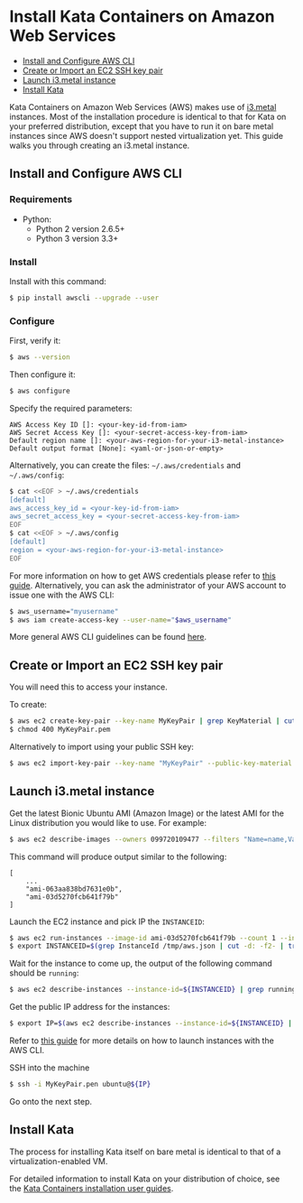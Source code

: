 # Install Kata Containers on Amazon Web Services

* [Install and Configure AWS CLI](#install-and-configure-aws-cli)
* [Create or Import an EC2 SSH key pair](#create-or-import-an-ec2-ssh-key-pair)
* [Launch i3.metal instance](#launch-i3metal-instance)
* [Install Kata](#install-kata)

Kata Containers on Amazon Web Services (AWS) makes use of [i3.metal](https://aws.amazon.com/ec2/instance-types/i3/) instances. Most of the installation procedure is identical to that for Kata on your preferred distribution, except that you have to run it on bare metal instances since AWS doesn't support nested virtualization yet. This guide walks you through creating an i3.metal instance.

## Install and Configure AWS CLI

### Requirements

* Python:
  * Python 2 version 2.6.5+
  * Python 3 version 3.3+

### Install

Install with this command:

```bash
$ pip install awscli --upgrade --user
```

### Configure

First, verify it:

```bash
$ aws --version
```

Then configure it:

```bash
$ aws configure
```

Specify the required parameters:

```
AWS Access Key ID []: <your-key-id-from-iam>
AWS Secret Access Key []: <your-secret-access-key-from-iam>
Default region name []: <your-aws-region-for-your-i3-metal-instance>
Default output format [None]: <yaml-or-json-or-empty>
```

Alternatively, you can create the files: `~/.aws/credentials` and `~/.aws/config`:

```bash
$ cat <<EOF > ~/.aws/credentials
[default]
aws_access_key_id = <your-key-id-from-iam>
aws_secret_access_key = <your-secret-access-key-from-iam>
EOF
$ cat <<EOF > ~/.aws/config
[default]
region = <your-aws-region-for-your-i3-metal-instance>
EOF
```

For more information on how to get AWS credentials please refer to [this guide](https://docs.aws.amazon.com/IAM/latest/UserGuide/id_credentials_access-keys.html). Alternatively, you can ask the administrator of your AWS account to issue one with the AWS CLI:

```sh
$ aws_username="myusername"
$ aws iam create-access-key --user-name="$aws_username"
```

More general AWS CLI guidelines can be found [here](https://docs.aws.amazon.com/cli/latest/userguide/installing.html).

## Create or Import an EC2 SSH key pair

You will need this to access your instance.

To create:

```bash
$ aws ec2 create-key-pair --key-name MyKeyPair | grep KeyMaterial | cut -d: -f2- | tr -d ' \n\"\,' > MyKeyPair.pem
$ chmod 400 MyKeyPair.pem
```

Alternatively to import using your public SSH key:

```bash
$ aws ec2 import-key-pair --key-name "MyKeyPair" --public-key-material file://MyKeyPair.pub
```

## Launch i3.metal instance

Get the latest Bionic Ubuntu AMI (Amazon Image) or the latest AMI for the Linux distribution you would like to use. For example:

```bash
$ aws ec2 describe-images --owners 099720109477 --filters "Name=name,Values=ubuntu/images/hvm-ssd/ubuntu-bionic-18.04-amd64-server*" --query 'sort_by(Images, &CreationDate)[].ImageId '
```

This command will produce output similar to the following:

```
[
    ...
    "ami-063aa838bd7631e0b",
    "ami-03d5270fcb641f79b"
]
```

Launch the EC2 instance and pick IP the `INSTANCEID`:

```bash
$ aws ec2 run-instances --image-id ami-03d5270fcb641f79b --count 1 --instance-type i3.metal --key-name MyKeyPair --associate-public-ip-address > /tmp/aws.json
$ export INSTANCEID=$(grep InstanceId /tmp/aws.json | cut -d: -f2- | tr -d ' \n\"\,')
```

Wait for the instance to come up, the output of the following command should be `running`:

```bash
$ aws ec2 describe-instances --instance-id=${INSTANCEID} | grep running | cut -d: -f2- | tr -d ' \"\,'
```

Get the public IP address for the instances:

```bash
$ export IP=$(aws ec2 describe-instances --instance-id=${INSTANCEID} | grep PublicIpAddress | cut -d: -f2- | tr -d ' \n\"\,')
```

Refer to [this guide](https://docs.aws.amazon.com/cli/latest/userguide/cli-ec2-launch.html) for more details on how to launch instances with the AWS CLI.

SSH into the machine

```bash
$ ssh -i MyKeyPair.pen ubuntu@${IP}
```

Go onto the next step.

## Install Kata

The process for installing Kata itself on bare metal is identical to that of a virtualization-enabled VM.

For detailed information to install Kata on your distribution of choice, see the [Kata Containers installation user guides](../install/README.md).
